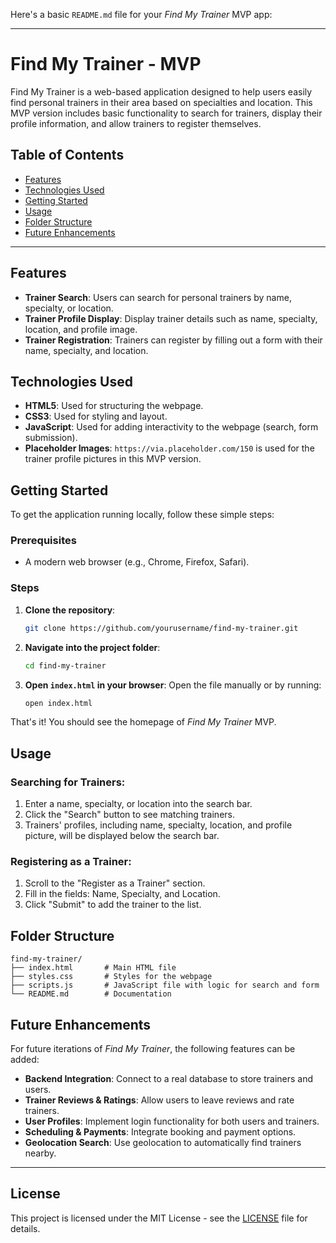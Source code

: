 Here's a basic `README.md` file for your *Find My Trainer* MVP app:

---

# Find My Trainer - MVP

Find My Trainer is a web-based application designed to help users easily find personal trainers in their area based on specialties and location. This MVP version includes basic functionality to search for trainers, display their profile information, and allow trainers to register themselves.

## Table of Contents
- [Features](#features)
- [Technologies Used](#technologies-used)
- [Getting Started](#getting-started)
- [Usage](#usage)
- [Folder Structure](#folder-structure)
- [Future Enhancements](#future-enhancements)

---

## Features
- **Trainer Search**: Users can search for personal trainers by name, specialty, or location.
- **Trainer Profile Display**: Display trainer details such as name, specialty, location, and profile image.
- **Trainer Registration**: Trainers can register by filling out a form with their name, specialty, and location.

## Technologies Used
- **HTML5**: Used for structuring the webpage.
- **CSS3**: Used for styling and layout.
- **JavaScript**: Used for adding interactivity to the webpage (search, form submission).
- **Placeholder Images**: `https://via.placeholder.com/150` is used for the trainer profile pictures in this MVP version.

## Getting Started
To get the application running locally, follow these simple steps:

### Prerequisites
- A modern web browser (e.g., Chrome, Firefox, Safari).

### Steps
1. **Clone the repository**:
   ```bash
   git clone https://github.com/yourusername/find-my-trainer.git
   ```

2. **Navigate into the project folder**:
   ```bash
   cd find-my-trainer
   ```

3. **Open `index.html` in your browser**:
   Open the file manually or by running:
   ```bash
   open index.html
   ```

That's it! You should see the homepage of *Find My Trainer* MVP.

## Usage
### Searching for Trainers:
1. Enter a name, specialty, or location into the search bar.
2. Click the "Search" button to see matching trainers.
3. Trainers' profiles, including name, specialty, location, and profile picture, will be displayed below the search bar.

### Registering as a Trainer:
1. Scroll to the "Register as a Trainer" section.
2. Fill in the fields: Name, Specialty, and Location.
3. Click "Submit" to add the trainer to the list.

## Folder Structure

```
find-my-trainer/
├── index.html       # Main HTML file
├── styles.css       # Styles for the webpage
├── scripts.js       # JavaScript file with logic for search and form
└── README.md        # Documentation
```

## Future Enhancements
For future iterations of *Find My Trainer*, the following features can be added:
- **Backend Integration**: Connect to a real database to store trainers and users.
- **Trainer Reviews & Ratings**: Allow users to leave reviews and rate trainers.
- **User Profiles**: Implement login functionality for both users and trainers.
- **Scheduling & Payments**: Integrate booking and payment options.
- **Geolocation Search**: Use geolocation to automatically find trainers nearby.

---

## License
This project is licensed under the MIT License - see the [LICENSE](LICENSE) file for details.

